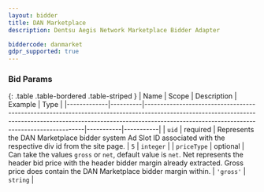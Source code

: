 ```yaml
---
layout: bidder
title: DAN Marketplace
description: Dentsu Aegis Network Marketplace Bidder Adapter

biddercode: danmarket
gdpr_supported: true
---
```



### Bid Params

{: .table .table-bordered .table-striped }
| Name        | Scope    | Description                                                                                                                                                                                                           | Example   | Type      |
|-------------|----------|-----------------------------------------------------------------------------------------------------------------------------------------------------------------------------------------------------------------------|-----------|-----------|
| `uid`       | required | Represents the DAN Marketplace bidder system Ad Slot ID associated with the respective div id from the site page.                                                                                                     | `5`       | `integer` |
| `priceType` | optional | Can take the values `gross` or `net`, default value is `net`. Net represents the header bid price with the header bidder margin already extracted. Gross price does contain the DAN Marketplace bidder margin within. | `'gross'` | `string`  |
